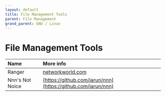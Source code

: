 ```yaml
---
layout: default
title: File Management Tools
parent: File Management
grand_parent: GNU / Linux
---
```


# File Management Tools

| Name | More info |
|:-----|:----------|
| Ranger | [networkworld.com](https://www.networkworld.com/article/3252222/the-linux-ranger.html) |
| Nnn's Not Noice | [https://github.com/jarun/nnn](https://github.com/jarun/nnn) |
